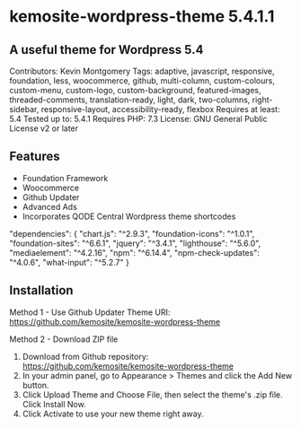 # kemosite-wordpress-theme 5.4.1.1
## A useful theme for Wordpress 5.4

Contributors: Kevin Montgomery
Tags: adaptive, javascript, responsive, foundation, less, woocommerce, github, multi-column, custom-colours, custom-menu, custom-logo, custom-background, featured-images, threaded-comments, translation-ready, light, dark, two-columns, right-sidebar, responsive-layout, accessibility-ready, flexbox
Requires at least: 5.4
Tested up to: 5.4.1
Requires PHP: 7.3
License: GNU General Public License v2 or later

## Features
 - Foundation Framework
 - Woocommerce
 - Github Updater
 - Advanced Ads
 - Incorporates QODE Central Wordpress theme shortcodes

"dependencies": {
    "chart.js": "^2.9.3",
    "foundation-icons": "^1.0.1",
    "foundation-sites": "^6.6.1",
    "jquery": "^3.4.1",
    "lighthouse": "^5.6.0",
    "mediaelement": "^4.2.16",
    "npm": "^6.14.4",
    "npm-check-updates": "^4.0.6",
    "what-input": "^5.2.7"
  }

## Installation
Method 1 - Use Github Updater
Theme URI: https://github.com/kemosite/kemosite-wordpress-theme

Method 2 - Download ZIP file
1. Download from Github repository: https://github.com/kemosite/kemosite-wordpress-theme
2. In your admin panel, go to Appearance > Themes and click the Add New button.
3. Click Upload Theme and Choose File, then select the theme's .zip file. Click Install Now.
4. Click Activate to use your new theme right away.
